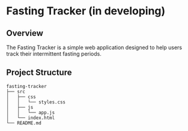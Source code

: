 # Fasting Tracker (in developing)

## Overview
The Fasting Tracker is a simple web application designed to help users track their intermittent fasting periods.

## Project Structure
```
fasting-tracker
├── src
│   ├── css
│   │   └── styles.css
│   ├── js
│   │   └── app.js
│   └── index.html
└── README.md
```
